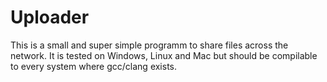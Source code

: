 # Uploader
This is a small and super simple programm to share files across the network. It is tested on Windows, Linux and Mac but should be compilable to every system where gcc/clang exists.
